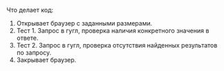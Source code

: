 Что делает код:

1. Открывает браузер с заданными размерами.
2. Тест 1. Запрос в гугл, проверка наличия конкретного значения в ответе.
3. Тест 2. Запрос в гугл, проверка отсутствия найденных результатов по запросу.
4. Закрывает браузер.

